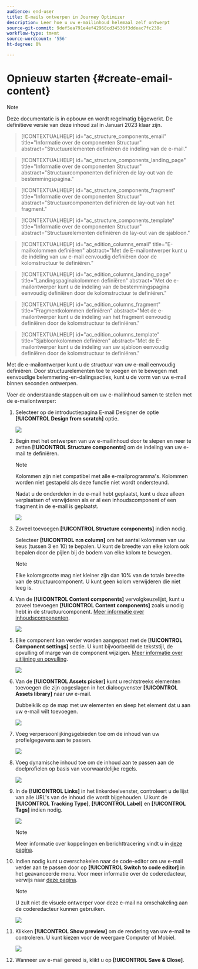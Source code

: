 ```yaml
---
audience: end-user
title: E-mails ontwerpen in Journey Optimizer
description: Leer hoe u uw e-mailinhoud helemaal zelf ontwerpt
source-git-commit: 9def5ea791e4ef42968cd34536f3ddeac7fc238c
workflow-type: tm+mt
source-wordcount: '556'
ht-degree: 0%

---
```



# Opnieuw starten {#create-email-content}

>[!NOTE]
>
>Deze documentatie is in opbouw en wordt regelmatig bijgewerkt. De definitieve versie van deze inhoud zal in Januari 2023 klaar zijn.

>[!CONTEXTUALHELP]
>id="ac_structure_components_email"
>title="Informatie over de componenten Structuur"
>abstract="Structuurelementen definiëren de indeling van de e-mail."

>[!CONTEXTUALHELP]
>id="ac_structure_components_landing_page"
>title="Informatie over de componenten Structuur"
>abstract="Structuurcomponenten definiëren de lay-out van de bestemmingspagina."

>[!CONTEXTUALHELP]
>id="ac_structure_components_fragment"
>title="Informatie over de componenten Structuur"
>abstract="Structuurcomponenten definiëren de lay-out van het fragment."

>[!CONTEXTUALHELP]
>id="ac_structure_components_template"
>title="Informatie over de componenten Structuur"
>abstract="Structuurelementen definiëren de lay-out van de sjabloon."


>[!CONTEXTUALHELP]
>id="ac_edition_columns_email"
>title="E-mailkolommen definiëren"
>abstract="Met de E-mailontwerper kunt u de indeling van uw e-mail eenvoudig definiëren door de kolomstructuur te definiëren."

>[!CONTEXTUALHELP]
>id="ac_edition_columns_landing_page"
>title="Landingspaginakolommen definiëren"
>abstract="Met de e-mailontwerper kunt u de indeling van de bestemmingspagina eenvoudig definiëren door de kolomstructuur te definiëren."

>[!CONTEXTUALHELP]
>id="ac_edition_columns_fragment"
>title="Fragmentkolommen definiëren"
>abstract="Met de e-mailontwerper kunt u de indeling van het fragment eenvoudig definiëren door de kolomstructuur te definiëren."

>[!CONTEXTUALHELP]
>id="ac_edition_columns_template"
>title="Sjabloonkolommen definiëren"
>abstract="Met de E-mailontwerper kunt u de indeling van uw sjabloon eenvoudig definiëren door de kolomstructuur te definiëren."

Met de e-mailontwerper kunt u de structuur van uw e-mail eenvoudig definiëren. Door structuurelementen toe te voegen en te bewegen met eenvoudige belemmering-en-dalingsacties, kunt u de vorm van uw e-mail binnen seconden ontwerpen.

Voer de onderstaande stappen uit om uw e-mailinhoud samen te stellen met de e-mailontwerper:

1. Selecteer op de introductiepagina E-mail Designer de optie **[!UICONTROL Design from scratch]** optie.

   ![](assets/email_designer.png)

1. Begin met het ontwerpen van uw e-mailinhoud door te slepen en neer te zetten **[!UICONTROL Structure components]** om de indeling van uw e-mail te definiëren.

   >[!NOTE]
   >
   >Kolommen zijn niet compatibel met alle e-mailprogramma&#39;s. Kolommen worden niet gestapeld als deze functie niet wordt ondersteund.
   >
   >Nadat u de onderdelen in de e-mail hebt geplaatst, kunt u deze alleen verplaatsen of verwijderen als er al een inhoudscomponent of een fragment in de e-mail is geplaatst.

   ![](assets/email_designer_2.png)

1. Zoveel toevoegen **[!UICONTROL Structure components]** indien nodig.

   Selecteer **[!UICONTROL n:n column]** om het aantal kolommen van uw keus (tussen 3 en 10) te bepalen. U kunt de breedte van elke kolom ook bepalen door de pijlen bij de bodem van elke kolom te bewegen.

   >[!NOTE]
   >
   >Elke kolomgrootte mag niet kleiner zijn dan 10% van de totale breedte van de structuurcomponent. U kunt geen kolom verwijderen die niet leeg is.

1. Van de **[!UICONTROL Content components]** vervolgkeuzelijst, kunt u zoveel toevoegen **[!UICONTROL Content components]** zoals u nodig hebt in de structuurcomponent. [Meer informatie over inhoudscomponenten](content-components.md).

   ![](assets/email_designer_3.png)

1. Elke component kan verder worden aangepast met de **[!UICONTROL Component settings]** sectie. U kunt bijvoorbeeld de tekststijl, de opvulling of marge van de component wijzigen. [Meer informatie over uitlijning en opvulling](adjusting-vertical-alignment-and-padding.md).

   ![](assets/email_designer_4.png)

1. Van de **[!UICONTROL Assets picker]** kunt u rechtstreeks elementen toevoegen die zijn opgeslagen in het dialoogvenster **[!UICONTROL Assets library]** naar uw e-mail.

   Dubbelklik op de map met uw elementen en sleep het element dat u aan uw e-mail wilt toevoegen.

   ![](assets/email_designer_5.png)

1. Voeg verpersoonlijkingsgebieden toe om de inhoud van uw profielgegevens aan te passen.

   ![](assets/email_designer_6.png)

1. Voeg dynamische inhoud toe om de inhoud aan te passen aan de doelprofielen op basis van voorwaardelijke regels.

   ![](assets/email_designer_dynamic-content.png)

1. In de **[!UICONTROL Links]** in het linkerdeelvenster, controleert u de lijst van alle URL&#39;s van de inhoud die wordt bijgehouden. U kunt de **[!UICONTROL Tracking Type]**, **[!UICONTROL Label]** en **[!UICONTROL Tags]** indien nodig.

   ![](assets/email_designer_7.png)

   >[!NOTE]
   >
   >Meer informatie over koppelingen en berichttracering vindt u in [deze pagina](message-tracking.md).

1. Indien nodig kunt u overschakelen naar de code-editor om uw e-mail verder aan te passen door op **[!UICONTROL Switch to code editor]** in het geavanceerde menu. Voor meer informatie over de coderedacteur, verwijs naar [deze pagina](code-content.md#).

   >[!NOTE]
   >
   >U zult niet de visuele ontwerper voor deze e-mail na omschakeling aan de coderedacteur kunnen gebruiken.

   ![](assets/email_designer_26.png)

1. Klikken **[!UICONTROL Show preview]** om de rendering van uw e-mail te controleren. U kunt kiezen voor de weergave Computer of Mobiel.

   ![](assets/email_designer_8.png)

1. Wanneer uw e-mail gereed is, klikt u op **[!UICONTROL Save & Close]**.

